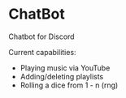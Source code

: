 # ChatBot
Chatbot for Discord

Current capabilities:
- Playing music via YouTube
- Adding/deleting playlists
- Rolling a dice from 1 - n (rng)
